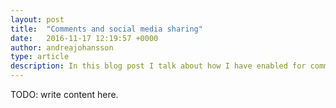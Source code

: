 ```yaml
---
layout: post
title:  "Comments and social media sharing"
date:   2016-11-17 12:19:57 +0000
author: andreajohansson
type: article
description: In this blog post I talk about how I have enabled for comments on blog posts and how Open Graph is used.
---
```


TODO: write content here.
